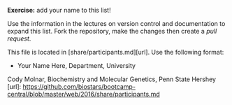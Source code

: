 
**Exercise:** add your name to this list! 

Use the information in the lectures on version control and documentation to expand this list.
Fork the repository, make the changes then create a *pull request*.

This file is located in [share/participants.md][url]. Use the following format:

* Your Name Here, Department, University 

Cody Molnar, Biochemistry and Molecular Genetics, Penn State Hershey
[url]: https://github.com/biostars/bootcamp-central/blob/master/web/2016/share/participants.md
